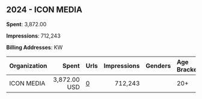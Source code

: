 ## 2024 - ICON MEDIA 
**Spent**: 3,872.00

**Impressions**: 712,243

**Billing Addresses**: KW

|Organization|Spent|Urls|Impressions|Genders|Age Brackets|Country Codes|
|:---|---:|:---|---:|:---|:---|:---|
|ICON MEDIA|3,872.00 USD|[0](https://www.snap.com/political-ads/asset/6f53e9092d4515445dd8c31aef4e4aa3c512af2816483e76481bea72729b3f33?mediaType=jpeg)|712,243||20+|kuwait|

